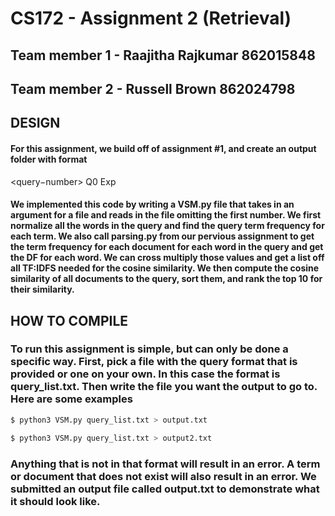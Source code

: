 # CS172 - Assignment 2 (Retrieval)

## Team member 1 - Raajitha Rajkumar 862015848
## Team member 2 - Russell Brown 862024798

## DESIGN

#### For this assignment, we build off of assignment #1, and create an output folder with format
<query−number> Q0 <docno> <rank> <score> Exp
#### We implemented this code by writing a VSM.py file that takes in an argument for a file and reads in the file omitting the first number. We first normalize all the words in the query and find the query term frequency for each term. We also call parsing.py from our pervious assignment to get the term frequency for each document for each word in the query and get the DF for each word. We can cross multiply those values and get a list off all TF:IDFS needed for the cosine similarity. We then compute the cosine similarity of all documents to the query, sort them, and rank the top 10 for their similarity.

## HOW TO COMPILE

### To run this assignment is simple, but can only be done a specific way. First, pick a file with the query format that is provided or one on your own. In this case the format is query_list.txt. Then write the file you want the output to go to. Here are some examples

```python
$ python3 VSM.py query_list.txt > output.txt
```
```python
$ python3 VSM.py query_list.txt > output2.txt
```
### Anything that is not in that format will result in an error. A term or document that does not exist will also result in an error. We submitted an output file called output.txt to demonstrate what it should look like. 
